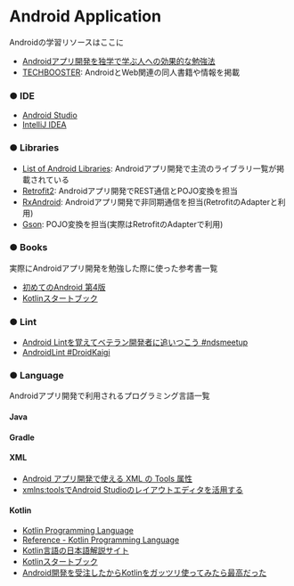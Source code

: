 # Android Application
Androidの学習リソースはここに

- [Androidアプリ開発を独学で学ぶ人への効果的な勉強法](http://qiita.com/Reyurnible/items/5e57e44baeddd2149833)
- [TECHBOOSTER](https://techbooster.org/): AndroidとWeb関連の同人書籍や情報を掲載

### ● IDE

- [Android Studio](https://developer.android.com/studio/index.html?hl=ja)
- [IntelliJ IDEA](https://www.jetbrains.com/idea/)

### ● Libraries

- [List of Android Libraries](https://github.com/wasabeef/awesome-android-libraries): Androidアプリ開発で主流のライブラリ一覧が掲載されている
- [Retrofit2](http://square.github.io/retrofit/): Androidアプリ開発でREST通信とPOJO変換を担当
- [RxAndroid](https://github.com/ReactiveX/RxAndroid): Androidアプリ開発で非同期通信を担当(RetrofitのAdapterと利用)
- [Gson](https://github.com/google/gson): POJO変換を担当(実際はRetrofitのAdapterで利用)

### ● Books

実際にAndroidアプリ開発を勉強した際に使った参考書一覧

- [初めてのAndroid 第4版](http://amzn.asia/11p72rP)
- [Kotlinスタートブック](http://amzn.asia/17s4GuK)

### ● Lint

- [Android Lintを覚えてベテラン開発者に追いつこう #ndsmeetup](https://www.slideshare.net/Nkzn/android-lint-57672113)
- [AndroidLint #DroidKaigi](https://www.slideshare.net/Nkzn/androidlint-droidkaigi)

### ● Language

Androidアプリ開発で利用されるプログラミング言語一覧

#### Java

#### Gradle

#### XML

- [Android アプリ開発で使える XML の Tools 属性](http://vividcode.hatenablog.com/entry/android-app/tools-attributes)
- [xmlns:toolsでAndroid Studioのレイアウトエディタを活用する](http://qiita.com/nein37/items/51935c5a691aa8a0d014)

#### Kotlin

- [Kotlin Programming Language](https://kotlinlang.org/)
- [Reference - Kotlin Programming Language](https://kotlinlang.org/docs/reference/)
- [Kotlin言語の日本語解説サイト](https://sites.google.com/site/tarokotlin/)
- [Kotlinスタートブック](http://amzn.asia/17s4GuK)
- [Android開発を受注したからKotlinをガッツリ使ってみたら最高だった](http://qiita.com/omochimetaru/items/98e015b0b694dd97f323)

